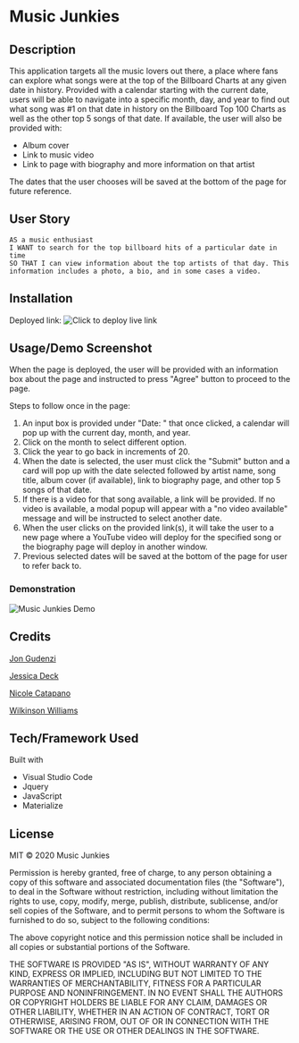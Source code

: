 # Music Junkies

## Description 

This application targets all the music lovers out there, a place where fans can explore what songs were at the top of the Billboard Charts at any given date in history. Provided with a calendar starting with the current date, users will be able to navigate into a specific month, day, and year to find out what song was #1 on that date in history on the Billboard Top 100 Charts as well as the other top 5 songs of that date. If available, the user will also be provided with:

 * Album cover
 * Link to music video
 * Link to page with biography and more information on that artist 

The dates that the user chooses will be saved at the bottom of the page for future reference. 

## User Story

    AS a music enthusiast
    I WANT to search for the top billboard hits of a particular date in time
    SO THAT I can view information about the top artists of that day. This information includes a photo, a bio, and in some cases a video.


## Installation

Deployed link:
![Click to deploy live link](https://nsc9605.github.io/MusicJunkies/)


## Usage/Demo Screenshot

When the page is deployed, the user will be provided with an information box about the page and instructed to press "Agree" button to proceed to the page.

Steps to follow once in the page:

1. An input box is provided under "Date: " that once clicked, a calendar will pop up with the current day, month, and year.
2. Click on the month to select different option.
3. Click the year to go back in increments of 20.
4. When the date is selected, the user must click the "Submit" button and a card will pop up with the date selected followed by artist name, song title, album cover (if available), link to biography page, and other top 5 songs of that date.
5. If there is a video for that song available, a link will be provided. 
    If no video is available, a modal popup will appear with a "no video available" message and will be instructed to select another date. 
6. When the user clicks on the provided link(s),  it will take the user to a new page where a YouTube video will deploy for the specified song or the biography page will deploy in another window.
7. Previous selected dates will be saved at the bottom of the page for user to refer back to.


### Demonstration

![Music Junkies Demo](assets/images/MusicJunkies.gif)


## Credits

[Jon Gudenzi](https://github.com/JonGudenzi)

[Jessica Deck](https://github.com/deck-jessica)

[Nicole Catapano](https://github.com/nsc9605)

[Wilkinson Williams](https://github.com/Kingcoopa)


## Tech/Framework Used

Built with

* Visual Studio Code
* Jquery
* JavaScript
* Materialize

## License

MIT © 2020 Music Junkies

Permission is hereby granted, free of charge, to any person obtaining a copy
of this software and associated documentation files (the "Software"), to deal
in the Software without restriction, including without limitation the rights
to use, copy, modify, merge, publish, distribute, sublicense, and/or sell
copies of the Software, and to permit persons to whom the Software is
furnished to do so, subject to the following conditions:

The above copyright notice and this permission notice shall be included in all
copies or substantial portions of the Software.

THE SOFTWARE IS PROVIDED "AS IS", WITHOUT WARRANTY OF ANY KIND, EXPRESS OR
IMPLIED, INCLUDING BUT NOT LIMITED TO THE WARRANTIES OF MERCHANTABILITY,
FITNESS FOR A PARTICULAR PURPOSE AND NONINFRINGEMENT. IN NO EVENT SHALL THE
AUTHORS OR COPYRIGHT HOLDERS BE LIABLE FOR ANY CLAIM, DAMAGES OR OTHER
LIABILITY, WHETHER IN AN ACTION OF CONTRACT, TORT OR OTHERWISE, ARISING FROM,
OUT OF OR IN CONNECTION WITH THE SOFTWARE OR THE USE OR OTHER DEALINGS IN THE
SOFTWARE.

